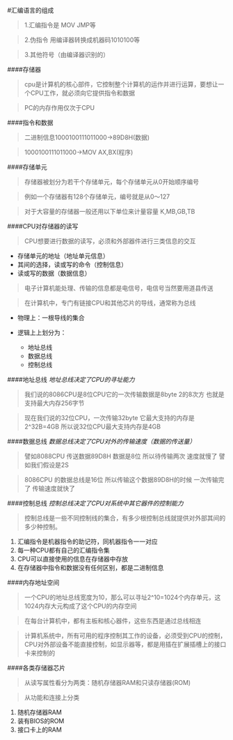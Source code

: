 #汇编语言的组成

>1.汇编指令是 MOV JMP等

>2.伪指令 用编译器转换成机器码1010100等

>3.其他符号（由编译器识别的）

####存储器
>cpu是计算机的核心部件，它控制整个计算机的运作并进行运算，要想让一个CPU工作，就必须向它提供指令和数据

>PC的内存作用仅次于CPU

####指令和数据

>二进制信息1000100111011000->89D8H(数据)

>1000100111011000->MOV AX,BX(程序)

####存储单元

>存储器被划分为若干个存储单元，每个存储单元从0开始顺序编号

>例如一个存储器有128个存储单元，编号就是从0～127

>对于大容量的存储器一般还用以下单位来计量容量 K,MB,GB,TB

####CPU对存储器的读写

>CPU想要进行数据的读写，必须和外部器件进行三类信息的交互

* 存储单元的地址（地址单元信息）
* 其间的选择，读或写的命令（控制信息）
* 读或写的数据（数据信息）

>电子计算机能处理、传输的信息都是电信号，电信号当然要用道县传送

>在计算机中，专门有链接CPU和其他芯片的导线，通常称为总线

* 物理上：一根导线的集合
* 逻辑上上划分为：
  
  +  地址总线
  +  数据总线
  +  控制总线

####地址总线
*地址总线决定了CPU的寻址能力*
>我们说的8086CPU是8位CPU它的一次传输数据是8byte  2的8次方 也就是支持最大内存256字节

>现在我们说的32位CPU，一次传输32byte 它最大支持的内存是2^32B=4GB 所以说32位CPU最大支持内存是4GB

####数据总线
*数据总线决定了CPU对外的传输速度（数据的传送量）*

>譬如8088CPU 传送数据89D8H 数据是8位 所以待传输两次 速度就慢了 譬如我们假设是2S

>8086CPU 的数据总线是16位 所以传输这个数据89D8H的时候 一次传输完了 传输速度就快了

####控制总线
*控制总线决定了CPU对系统中其它器件的控制能力*
>控制总线是一些不同控制线的集合，有多少根控制总线就提供对外部其间的多少种控制。

1. 汇编指令是机器指令的助记符，同机器指令一一对应
1. 每一种CPU都有自己的汇编指令集
1. CPU可以直接使用的信息在存储器中存放
1. 在存储器中指令和数据没有任何区别，都是二进制信息

####内存地址空间

>一个CPU的地址总线宽度为10，那么可以寻址2^10=1024个内存单元，这1024内存大元构成了这个CPU的内存空间

>在每台计算机中，都有主板和核心器件，这些东西是通过总线相连

>计算机系统中，所有可用的程序控制其工作的设备，必须受到CPU的控制，CPU对外部设备不能直接控制，如显示器等，都是用插在扩展插槽上的接口卡来控制的

####各类存储器芯片

>从读写属性看分为两类：随机存储器RAM和只读存储器(ROM)

>从功能和连接上分类
 
 1. 随机存储器RAM
 1. 装有BIOS的ROM
 1. 接口卡上的RAM


